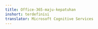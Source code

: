```yaml
---
title: Office-365-maju-kepatuhan
inshort: terdefinisi
translator: Microsoft Cognitive Services
---
```




